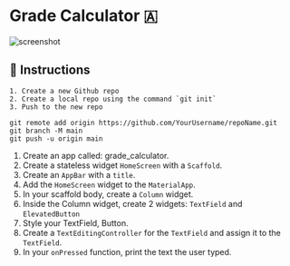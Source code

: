 # Grade Calculator 🇦

![screenshot](https://user-images.githubusercontent.com/84308096/158198001-e9017006-6726-44d0-8ada-95b709eed7ff.png)

## 🍋 Instructions


```
1. Create a new Github repo
2. Create a local repo using the command `git init`
3. Push to the new repo

git remote add origin https://github.com/YourUsername/repoName.git
git branch -M main
git push -u origin main
```

1. Create an app called: grade_calculator.
2. Create a stateless widget `HomeScreen` with a `Scaffold`.
3. Create an `AppBar` with a `title`.
4. Add the `HomeScreen` widget to the `MaterialApp`.
5. In your scaffold body, create a `Column` widget.
6. Inside the Column widget, create 2 widgets: `TextField` and `ElevatedButton` 
7. Style your TextField, Button.
8. Create a `TextEditingController` for the `TextField` and assign it to the `TextField`.
10. In your `onPressed` function, print the text the user typed.
